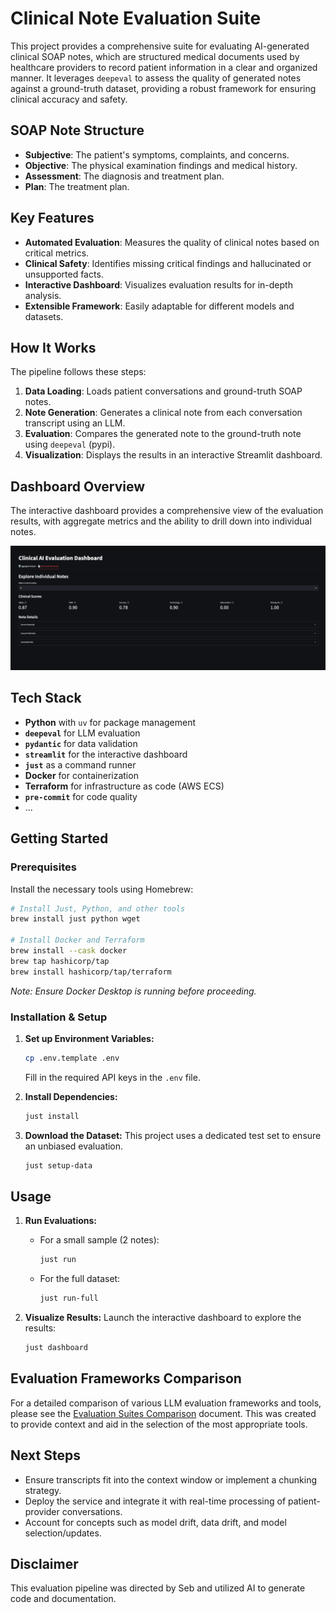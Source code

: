 # Clinical Note Evaluation Suite

This project provides a comprehensive suite for evaluating AI-generated clinical SOAP notes, which are structured medical documents used by healthcare providers to record patient information in a clear and organized manner.
It leverages `deepeval` to assess the quality of generated notes against a ground-truth dataset, providing a robust framework for ensuring clinical accuracy and safety.

## SOAP Note Structure

- **Subjective**: The patient's symptoms, complaints, and concerns.
- **Objective**: The physical examination findings and medical history.
- **Assessment**: The diagnosis and treatment plan.
- **Plan**: The treatment plan.

## Key Features

- **Automated Evaluation**: Measures the quality of clinical notes based on critical metrics.
- **Clinical Safety**: Identifies missing critical findings and hallucinated or unsupported facts.
- **Interactive Dashboard**: Visualizes evaluation results for in-depth analysis.
- **Extensible Framework**: Easily adaptable for different models and datasets.

## How It Works

The pipeline follows these steps:
1.  **Data Loading**: Loads patient conversations and ground-truth SOAP notes.
2.  **Note Generation**: Generates a clinical note from each conversation transcript using an LLM.
3.  **Evaluation**: Compares the generated note to the ground-truth note using `deepeval` (pypi).
4.  **Visualization**: Displays the results in an interactive Streamlit dashboard.

## Dashboard Overview

The interactive dashboard provides a comprehensive view of the evaluation results, with aggregate metrics and the ability to drill down into individual notes.

![Clinical AI Eval Dashboard Overview](docs/Clinical%20AI%20Eval%20Dashboard%20Overview.png)

## Tech Stack

- **Python** with `uv` for package management
- **`deepeval`** for LLM evaluation
- **`pydantic`** for data validation
- **`streamlit`** for the interactive dashboard
- **`just`** as a command runner
- **Docker** for containerization
- **Terraform** for infrastructure as code (AWS ECS)
- **`pre-commit`** for code quality
- ...

## Getting Started

### Prerequisites

Install the necessary tools using Homebrew:

```bash
# Install Just, Python, and other tools
brew install just python wget

# Install Docker and Terraform
brew install --cask docker
brew tap hashicorp/tap
brew install hashicorp/tap/terraform
```
*Note: Ensure Docker Desktop is running before proceeding.*

### Installation & Setup

1.  **Set up Environment Variables:**
    ```bash
    cp .env.template .env
    ```
    Fill in the required API keys in the `.env` file.

2.  **Install Dependencies:**
    ```bash
    just install
    ```

3.  **Download the Dataset:**
    This project uses a dedicated test set to ensure an unbiased evaluation.
    ```bash
    just setup-data
    ```

## Usage

1.  **Run Evaluations:**
    - For a small sample (2 notes):
      ```bash
      just run
      ```
    - For the full dataset:
      ```bash
      just run-full
      ```

2.  **Visualize Results:**
    Launch the interactive dashboard to explore the results:
    ```bash
    just dashboard
    ```

## Evaluation Frameworks Comparison

For a detailed comparison of various LLM evaluation frameworks and tools, please see the [Evaluation Suites Comparison](./docs/eval_suites_comparison.md) document. This was created to provide context and aid in the selection of the most appropriate tools.

## Next Steps

- Ensure transcripts fit into the context window or implement a chunking strategy.
- Deploy the service and integrate it with real-time processing of patient-provider conversations.
- Account for concepts such as model drift, data drift, and model selection/updates.

## Disclaimer

This evaluation pipeline was directed by Seb and utilized AI to generate code and documentation.

